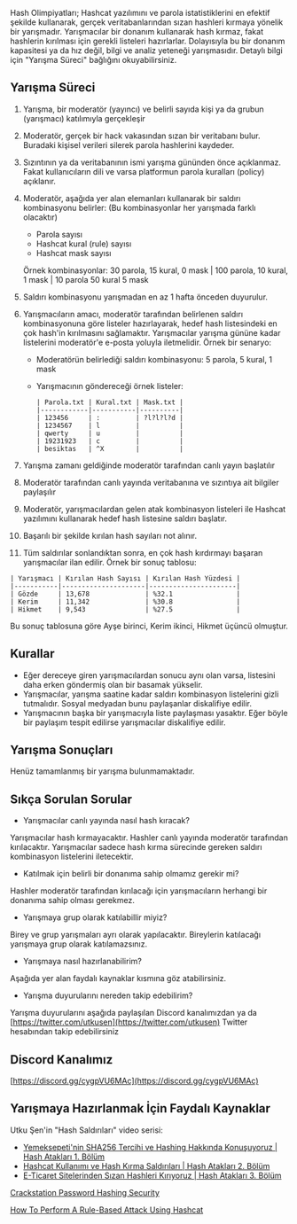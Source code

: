 
Hash Olimpiyatları; Hashcat yazılımını ve parola istatistiklerini en efektif şekilde kullanarak, gerçek veritabanlarından sızan hashleri kırmaya yönelik bir yarışmadır. Yarışmacılar bir donanım kullanarak hash kırmaz, fakat hashlerin kırılması için gerekli listeleri hazırlarlar. Dolayısıyla bu bir donanım kapasitesi ya da hız değil, bilgi ve analiz yeteneği yarışmasıdır. Detaylı bilgi için "Yarışma Süreci" bağlığını okuyabilirsiniz.

## Yarışma Süreci

1. Yarışma, bir moderatör (yayıncı) ve belirli sayıda kişi ya da grubun (yarışmacı) katılımıyla gerçekleşir
2. Moderatör, gerçek bir hack vakasından sızan bir veritabanı bulur. Buradaki kişisel verileri silerek parola hashlerini kaydeder. 
3. Sızıntının ya da veritabanının ismi yarışma gününden önce açıklanmaz. Fakat kullanıcıların dili ve varsa platformun parola kuralları (policy) açıklanır.
4. Moderatör, aşağıda yer alan elemanları kullanarak bir saldırı kombinasyonu belirler: (Bu kombinasyonlar her yarışmada farklı olacaktır)
    - Parola sayısı
    - Hashcat kural (rule) sayısı
    - Hashcat mask sayısı

    Örnek kombinasyonlar: 30 parola, 15 kural, 0 mask | 100 parola, 10 kural, 1 mask | 10 parola 50 kural 5 mask

5. Saldırı kombinasyonu yarışmadan en az 1 hafta önceden duyurulur.
6. Yarışmacıların amacı, moderatör tarafından belirlenen saldırı kombinasyonuna göre listeler hazırlayarak, hedef hash listesindeki en çok hash'in kırılmasını sağlamaktır. Yarışmacılar yarışma gününe kadar listelerini moderatör'e e-posta yoluyla iletmelidir. Örnek bir senaryo:
    - Moderatörün belirlediği saldırı kombinasyonu: 5 parola, 5 kural, 1 mask
    - Yarışmacının göndereceği örnek listeler:

        ```
        | Parola.txt | Kural.txt | Mask.txt |
        |------------|-----------|----------|
        | 123456     | :         | ?l?l?l?d |
        | 1234567    | l         |          |
        | qwerty     | u         |          |
        | 19231923   | c         |          |
        | besiktas   | ^X        |          |

        ```

7. Yarışma zamanı geldiğinde moderatör tarafından canlı yayın başlatılır
8. Moderatör tarafından canlı yayında veritabanına ve sızıntıya ait bilgiler paylaşılır
9. Moderatör, yarışmacılardan gelen atak kombinasyon listeleri ile Hashcat yazılımını kullanarak hedef hash listesine saldırı başlatır.
10. Başarılı bir şekilde kırılan hash sayıları not alınır.
11. Tüm saldırılar sonlandıktan sonra, en çok hash kırdırmayı başaran yarışmacılar ilan edilir. Örnek bir sonuç tablosu:

```
| Yarışmacı | Kırılan Hash Sayısı | Kırılan Hash Yüzdesi |
|-----------|---------------------|----------------------|
| Gözde     | 13,678              | %32.1                |
| Kerim     | 11,342              | %30.8                |
| Hikmet    | 9,543               | %27.5                |
```

Bu sonuç tablosuna göre Ayşe birinci, Kerim ikinci, Hikmet üçüncü olmuştur.

## Kurallar

- Eğer dereceye giren yarışmacılardan sonucu aynı olan varsa, listesini daha erken göndermiş olan bir basamak yükselir.
- Yarışmacılar, yarışma saatine kadar saldırı kombinasyon listelerini gizli tutmalıdır. Sosyal medyadan bunu paylaşanlar diskalifiye edilir.
- Yarışmacının başka bir yarışmacıyla liste paylaşması yasaktır. Eğer böyle bir paylaşım tespit edilirse yarışmacılar diskalifiye edilir.

## Yarışma Sonuçları

Henüz tamamlanmış bir yarışma bulunmamaktadır.

## Sıkça Sorulan Sorular

- Yarışmacılar canlı yayında nasıl hash kıracak?

Yarışmacılar hash kırmayacaktır. Hashler canlı yayında moderatör tarafından kırılacaktır. Yarışmacılar sadece hash kırma sürecinde gereken saldırı kombinasyon listelerini iletecektir.

- Katılmak için belirli bir donanıma sahip olmamız gerekir mi?

Hashler moderatör tarafından kırılacağı için yarışmacıların herhangi bir donanıma sahip olması gerekmez. 

- Yarışmaya grup olarak katılabillir miyiz?

Birey ve grup yarışmaları ayrı olarak yapılacaktır. Bireylerin katılacağı yarışmaya grup olarak katılamazsınız.

- Yarışmaya nasıl hazırlanabilirim?

Aşağıda yer alan faydalı kaynaklar kısmına göz atabilirsiniz.

- Yarışma duyurularını nereden takip edebilirim?

Yarışma duyurularını aşağıda paylaşılan Discord kanalımızdan ya da [https://twitter.com/utkusen](https://twitter.com/utkusen) Twitter hesabından takip edebilirsiniz

## Discord Kanalımız

[https://discord.gg/cygpVU6MAc](https://discord.gg/cygpVU6MAc)

## Yarışmaya Hazırlanmak İçin Faydalı Kaynaklar

Utku Şen'in "Hash Saldırıları" video serisi:

- [Yemeksepeti'nin SHA256 Tercihi ve Hashing Hakkında Konuşuyoruz | Hash Atakları 1. Bölüm](https://www.youtube.com/watch?v=oPS5v7OTjnw)
- [Hashcat Kullanımı ve Hash Kırma Saldırıları | Hash Atakları 2. Bölüm](https://www.youtube.com/watch?v=lCFIUd_Wnpg)
- [E-Ticaret Sitelerinden Sızan Hashleri Kırıyoruz | Hash Atakları 3. Bölüm](https://www.youtube.com/watch?v=WkT3xy0etd4)

[Crackstation Password Hashing Security](https://crackstation.net/hashing-security.htm)

[How To Perform A Rule-Based Attack Using Hashcat](https://www.4armed.com/blog/hashcat-rule-based-attack/)
